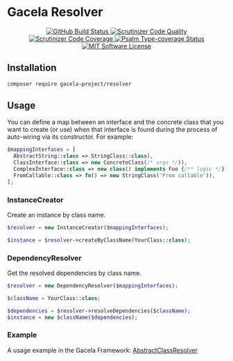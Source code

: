 # Gacela Resolver

<p align="center">
  <a href="https://github.com/gacela-project/resolver/actions">
    <img src="https://github.com/gacela-project/resolver/workflows/CI/badge.svg" alt="GitHub Build Status">
  </a>
  <a href="https://scrutinizer-ci.com/g/gacela-project/resolver/?branch=main">
    <img src="https://scrutinizer-ci.com/g/gacela-project/resolver/badges/quality-score.png?b=main" alt="Scrutinizer Code Quality">
  </a>
  <a href="https://scrutinizer-ci.com/g/gacela-project/resolver/?branch=main">
    <img src="https://scrutinizer-ci.com/g/gacela-project/resolver/badges/coverage.png?b=main" alt="Scrutinizer Code Coverage">
  </a>
  <a href="https://shepherd.dev/github/gacela-project/resolver">
    <img src="https://shepherd.dev/github/gacela-project/resolver/coverage.svg" alt="Psalm Type-coverage Status">
  </a>
  <a href="https://github.com/gacela-project/resolver/blob/master/LICENSE">
    <img src="https://img.shields.io/badge/License-MIT-green.svg" alt="MIT Software License">
  </a>
</p>

## Installation

```bash
composer require gacela-project/resolver
```

## Usage

You can define a map between an interface and the concrete class that you want to create (or use) when that interface is
found during the process of auto-wiring via its constructor. For example:

```php
$mappingInterfaces = [
  AbstractString::class => StringClass::class),
  ClassInterface::class => new ConcreteClass(/* args */)),
  ComplexInterface::class => new class() implements Foo {/** logic */}),
  FromCallable::class => fn() => new StringClass('From callable')),
];
```

### InstanceCreator

Create an instance by class name.

```php
$resolver = new InstanceCreator($mappingInterfaces);

$instance = $resolver->createByClassName(YourClass::class);

```

### DependencyResolver

Get the resolved dependencies by class name.

```php
$resolver = new DependencyResolver($mappingInterfaces);

$className = YourClass::class;

$dependencies = $resolver->resolveDependencies($className);
$instance = new $className($dependencies);
```

### Example

A usage example in the Gacela Framework: [AbstractClassResolver](https://github.com/gacela-project/gacela/blob/main/src/Framework/ClassResolver/AbstractClassResolver.php#L145)

